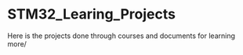 # STM32_Learing_Projects
Here is the projects done through courses and documents for learning more/
